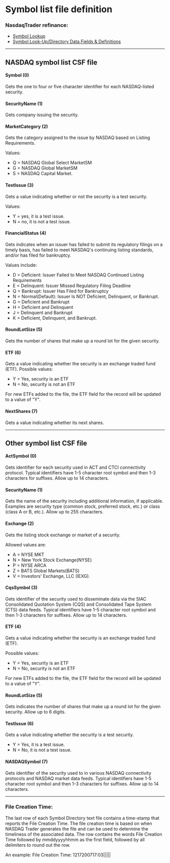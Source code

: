 ﻿# Symbol list file definition

### NasdaqTrader refinance:
- [Symbol Lookup](http://www.nasdaqtrader.com/Trader.aspx?id=symbollookup)
- [Symbol Look-Up/Directory Data Fields & Definitions](http://www.nasdaqtrader.com/trader.aspx?id=symboldirdefs)

---

## NASDAQ symbol list CSF file

#### Symbol (0)

Gets the one to four or five character identifier for each NASDAQ-listed security.

#### SecurityName (1)

Gets company issuing the security.

#### MarketCategory (2)

Gets the category assigned to the issue by NASDAQ based on Listing Requirements.

Values:

- Q = NASDAQ Global Select MarketSM
- G = NASDAQ Global MarketSM
- S = NASDAQ Capital Market.

#### TestIssue (3)

Gets a value indicating whether or not the security is a test security.

Values:

- Y = yes, it is a test issue.
- N = no, it is not a test issue.

#### FinancialStatus (4)

Gets indicates when an issuer has failed to submit its regulatory filings on a timely basis, has failed
to meet NASDAQ's continuing listing standards, and/or has filed for bankruptcy.

Values include:

- D = Deficient: Issuer Failed to Meet NASDAQ Continued Listing Requirements
- E = Delinquent: Issuer Missed Regulatory Filing Deadline
- Q = Bankrupt: Issuer Has Filed for Bankruptcy
- N = Normal(Default): Issuer Is NOT Deficient, Delinquent, or Bankrupt.
- G = Deficient and Bankrupt
- H = Deficient and Delinquent
- J = Delinquent and Bankrupt
- K = Deficient, Delinquent, and Bankrupt.

#### RoundLotSize (5)

Gets the number of shares that make up a round lot for the given security.

#### ETF (6)

Gets a value indicating whether the security is an exchange traded fund (ETF).
Possible values:

- Y = Yes, security is an ETF
- N = No, security is not an ETF

For new ETFs added to the file, the ETF field for the record will be updated to a value of "Y".

#### NextShares (7)

Gets a value indicating whether its next shares.

---

## Other symbol list CSF file

#### ActSymbol (0)

Gets identifier for each security used in ACT and CTCI connectivity protocol. Typical identifiers
have 1-5 character root symbol and then 1-3 characters for suffixes. Allow up to 14 characters.

#### SecurityName (1)

Gets the name of the security including additional information, if applicable. Examples are security
type (common stock, preferred stock, etc.) or class (class A or B, etc.). Allow up to 255 characters.

#### Exchange (2)

Gets the listing stock exchange or market of a security.

Allowed values are:

- A = NYSE MKT
- N = New York Stock Exchange(NYSE)
- P = NYSE ARCA
- Z = BATS Global Markets(BATS)
- V = Investors' Exchange, LLC (IEXG).

#### CqsSymbol (3)

Gets identifier of the security used to disseminate data via the SIAC Consolidated Quotation System (CQS) and
Consolidated Tape System (CTS) data feeds. Typical identifiers have 1-5 character root symbol and then
1-3 characters for suffixes. Allow up to 14 characters.

#### ETF (4)

Gets a value indicating whether the security is an exchange traded fund (ETF).

Possible values:

- Y = Yes, security is an ETF
- N = No, security is not an ETF

For new ETFs added to the file, the ETF field for the record will be updated to a value of "Y".

#### RoundLotSize (5)

Gets indicates the number of shares that make up a round lot for the given security. Allow up to 6 digits.

#### TestIssue (6)

Gets a value indicating whether the security is a test security.

- Y = Yes, it is a test issue.
- N = No, it is not a test issue.

#### NASDAQSymbol (7)

Gets identifier of the security used to in various NASDAQ connectivity protocols and NASDAQ market data feeds. Typical
identifiers have 1-5 character root symbol and then 1-3 characters for suffixes. Allow up to 14 characters.

---

### File Creation Time:

The last row of each Symbol Directory text file contains a time-stamp that reports the File Creation Time.
The file creation time is based on when NASDAQ Trader generates the file and can be used to determine the
timeliness of the associated data. The row contains the words File Creation Time followed by mmddyyyyhhmm
as the first field, followed by all delimiters to round out the row.

An example: File Creation Time: 1217200717:03|||||
